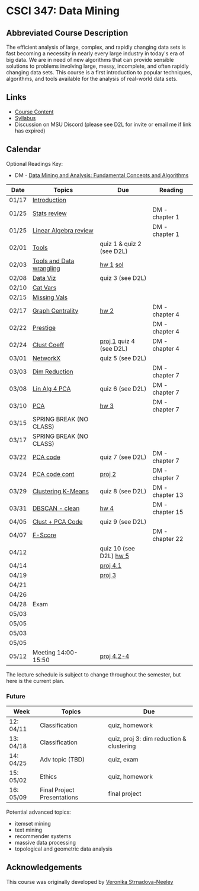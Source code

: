 # CSCI 347: Data Mining

## Abbreviated Course Description

The efficient analysis of large, complex, and rapidly changing data sets is fast
becoming a necessity in nearly every large industry in today's era of big data.
We are in need of new algorithms that can provide sensible solutions to problems
involving large, messy, incomplete, and often rapidly changing data sets. This
course is a first introduction to popular techniques, algorithms, and tools
available for the analysis of real-world data sets.

## Links
- [Course Content](https://github.com/msu/csci-347-spring2022)
- [Syllabus](./syllabus)
- Discussion on MSU Discord (please see D2L for invite or email me if link has expired)

## Calendar

Optional Readings Key:
- DM - [Data Mining and Analysis: Fundamental Concepts and Algorithms](https://dataminingbook.info/book_html/)

| Date  | Topics                                                                | Due                                       | Reading                       |
|-------|-----------------------------------------------------------------------|-------------------------------------------|-------------------------------|
| 01/17 | [Introduction](./notes/01-intro.pdf)                                  |                                           |                               |
| 01/25 | [Stats review](./notes/02a-stats.pdf)                                 |                                           | DM - chapter 1                |
| 01/25 | [Linear Algebra review](./notes/02b-linAlg.pdf)                       |                                           | DM - chapter 1                |
| 02/01 | [Tools](./notes/03-tools.md)                                          | quiz 1 & quiz 2 (see D2L)                 |                               |
| 02/03 | [Tools and Data wrangling](./notes/03-tools.md)                       | [hw 1](hw/01.pdf) [sol](hw/01-sol.pdf)    |                               |
| 02/08 | [Data Viz](./notes/04a-viz.ipynb)                                     | quiz 3 (see D2L)                          |                               |
| 02/10 | [Cat Vars](./notes/04b-cat.pdf)                                       |                                           |                               |
| 02/15 | [Missing Vals](./notes/05a-missing_vals.ipynb)                        |                                           |                               |
| 02/17 | [Graph Centrality](./notes/05b-centrality.pdf)                        | [hw 2](hw/02.pdf)                         | DM - chapter 4                |
| 02/22 | [Prestige](./notes/06a-prestige.pdf)                                  |                                           | DM - chapter 4                |
| 02/24 | [Clust Coeff](./notes/06b-clustcoeff.pdf)                             | [proj 1](proj/01.pdf) quiz 4 (see D2L)    | DM - chapter 4                |
| 03/01 | [NetworkX](./notes/07a-networkx.ipynb)                                | quiz 5 (see D2L)                          |                               |
| 03/03 | [Dim Reduction](./notes/07b-dimRedux.pdf)                             |                                           | DM - chapter 7                |
| 03/08 | [Lin Alg 4 PCA](./notes/08a-la4pca.pdf)                               | quiz 6 (see D2L)                          | DM - chapter 7                |
| 03/10 | [PCA](./notes/08b-pca.pdf)                                            | [hw 3](hw/03.pdf)                         | DM - chapter 7                |
| 03/15 | SPRING BREAK (NO CLASS)                                               |                                           |                               |
| 03/17 | SPRING BREAK (NO CLASS)                                               |                                           |                               |
| 03/22 | [PCA code](./notes/09-pca.ipynb)                                      | quiz 7 (see D2L)                          | DM - chapter 7                |
| 03/24 | [PCA code cont](./notes/09-pca.ipynb)                                 | [proj 2](proj/02.pdf)                     | DM - chapter 7                |
| 03/29 | [Clustering](./notes/10a-clust.pdf),[K-Means](./notes/10b-kmeans.pdf) | quiz 8 (see D2L)                          | DM - chapter 13               |
| 03/31 | [DBSCAN - clean](./notes/10c-dbscan.pdf)                              | [hw 4](hw/04.pdf)                         | DM - chapter 15               |
| 04/05 | [Clust + PCA Code](./notes/11a-clust-code.ipynb)                      | quiz 9 (see D2L)                          |                               |
| 04/07 | [F-Score](./notes/11b-fscore-clean)                                   |                                           | DM - chapter 22               |
| 04/12 |                                                                       | quiz 10 (see D2L) [hw 5](hw/05.pdf)       |                               |
| 04/14 |                                                                       | [proj 4.1](proj/04.pdf)                   |                               |
| 04/19 |                                                                       | [proj 3](proj/03.pdf)                     |                               |
| 04/21 |                                                                       |                                           |                               |
| 04/26 |                                                                       |                                           |                               |
| 04/28 | Exam                                                                  |                                           |                               |
| 05/03 |                                                                       |                                           |                               |
| 05/05 |                                                                       |                                           |                               |
| 05/03 |                                                                       |                                           |                               |
| 05/05 |                                                                       |                                           |                               |
| 05/12 | Meeting 14:00-15:50                                                   | [proj 4.2-4](proj/04.pdf)                 |                               |

The lecture schedule is subject to change throughout the semester, but here is
the current plan.

### Future

| Week     | Topics                                        | Due
|----------|-----------------------------------------------|---------------------------------------
|12: 04/11 | Classification                                | quiz, homework
|13: 04/18 | Classification                                | quiz, proj 3: dim reduction & clustering
|14: 04/25 | Adv topic (TBD)                               | quiz, exam
|15: 05/02 | Ethics                                        | quiz, homework
|16: 05/09 | Final Project Presentations                   | final project

Potential advanced topics:
- itemset mining
- text mining
- recommender systems
- massive data processing
- topological and geometric data analysis

## Acknowledgements

This course was originally developed by [Veronika
Strnadova-Neeley](https://www.cs.montana.edu/veronika/)
